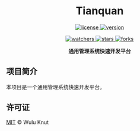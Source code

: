 <h1 align="center">Tianquan</h1>

<p align="center">
  <a href="https://github.com/wuluknut/tianquan-project">
    <img src="https://img.shields.io/github/license/wuluknut/tianquan-project?label=License&style=flat-square" alt="license" />
  </a>
  <a href="https://github.com/wuluknut/tianquan-project">
    <img src="https://img.shields.io/github/v/tag/wuluknut/tianquan-project?label=Version&style=flat-square" alt="version" />
  </a>
</p>

<p align="center">
  <a href="https://github.com/wuluknut/tianquan-project">
    <img src="https://img.shields.io/github/watchers/wuluknut/tianquan-project?style=social" alt="watchers" />
  </a>
  <a href="https://github.com/wuluknut/tianquan-project">
    <img src="https://img.shields.io/github/stars/wuluknut/tianquan-project?style=social" alt="stars" />
  </a>
  <a href="https://github.com/wuluknut/tianquan-project">
    <img src="https://img.shields.io/github/forks/wuluknut/tianquan-project?style=social" alt="forks" />
  </a>
</p>

<p align="center">
  <strong>通用管理系统快速开发平台</strong>
</p>

## 项目简介

本项目是一个通用管理系统快速开发平台。

## 许可证

[MIT](tianquan-project-null/LICENSE) © Wulu Knut

